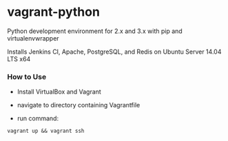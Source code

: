 # vagrant-python

Python development environment for 2.x and 3.x with pip and virtualenvwrapper

Installs Jenkins CI, Apache, PostgreSQL, and Redis on Ubuntu Server 14.04 LTS x64

### How to Use

* Install VirtualBox and Vagrant

* navigate to directory containing Vagrantfile

* run command:
```
vagrant up && vagrant ssh
```

